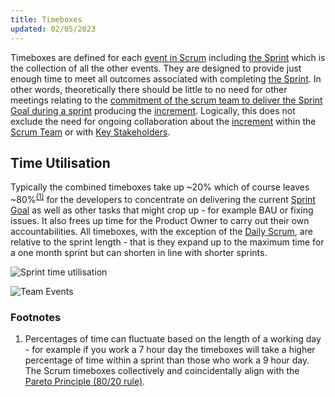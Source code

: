 ```yaml
---
title: Timeboxes
updated: 02/05/2023
---
```


Timeboxes are defined for each [event in Scrum](./events) including [the Sprint](./events/sprint) which is the collection of all the other events. They are designed to provide just enough time to meet all outcomes associated with completing [the Sprint](./events/sprint). In other words, theoretically there should be little to no need for other meetings relating to the [commitment of the scrum team to deliver the Sprint Goal during a sprint](./artifacts/sbl) producing the [increment](./artifacts/increment). Logically, this does not exclude the need for ongoing collaboration about the [increment](./artifacts/increment) within the [Scrum Team](./team) or with [Key Stakeholders](./stakeholders).

## Time Utilisation

Typically the combined timeboxes take up ~20% which of course leaves ~80%<sup>[(1)](#footnotes)</sup> for the developers to concentrate on delivering the current [Sprint Goal](./sprint_goal) as well as other tasks that might crop up - for example BAU or fixing issues. It also frees up time for the Product Owner to carry out their own accountabilities. All timeboxes, with the exception of the [Daily Scrum](./events/daily), are relative to the sprint length - that is they expand up to the maximum time for a one month sprint but can shorten in line with shorter sprints.

![Sprint time utilisation](/images/guides/scrum/Time_Usage.svg)

![Team Events](/images/guides/scrum/Team_Meetings.svg)

### Footnotes

1. Percentages of time can fluctuate based on the length of a working day - for example if you work a 7 hour day the timeboxes will take a higher percentage of time within a sprint than those who work a 9 hour day. The Scrum timeboxes collectively and coincidentally align with the [Pareto Principle (80/20 rule)](https://en.wikipedia.org/wiki/Pareto_principle).

